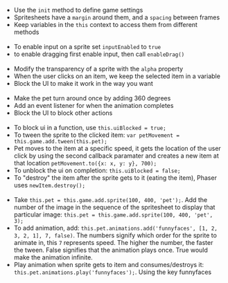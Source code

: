- Use the `init` method to define game settings
- Spritesheets have a `margin` around them, and a `spacing` between frames
- Keep variables in the `this` context to access them from different methods
<br><br>
- To enable input on a sprite set `inputEnabled` to `true`
- to enable dragging first enable input, then call `enableDrag()`
<br><br>
- Modify the transparency of a sprite with the `alpha` property
- When the user clicks on an item, we keep the selected item in a variable
- Block the UI to make it work in the way you want
<br><br>
- Make the pet turn around once by adding 360 degrees
- Add an event listener for when the animation completes
- Block the UI to block other actions
<br><br>
- To block ui in a function, use `this.uiBlocked = true;`
- To tween the sprite to the clicked item: `var petMovement = this.game.add.tween(this.pet);`
- Pet moves to the item at a specific speed, it gets the location of the user click by using the second callback paramater and creates a new item at that location `petMovement.to({x: x, y: y}, 700);`
- To unblock the ui on completion: `this.uiBlocked = false;`
- To "destroy" the item after the sprite gets to it (eating the item), Phaser uses `newItem.destroy();`
<br><br>
- Take `this.pet = this.game.add.sprite(100, 400, 'pet');`. Add the number of the image in the sequence of the spritesheet to display that particular image: `this.pet = this.game.add.sprite(100, 400, 'pet', 3);`
- To add animation, add: `this.pet.animations.add('funnyfaces', [1, 2, 3, 2, 1], 7, false)`. The numbers signify which order for the sprite to animate in, this `7` represents speed. The higher the number, the faster the tween. False signifies that the animation plays once. True would make the animation infinite.
- Play animation when sprite gets to item and consumes/destroys it: `this.pet.animations.play('funnyfaces');`. Using the key funnyfaces